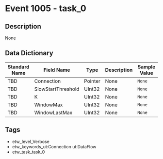 # Event 1005 - task_0

## Description
None

## Data Dictionary
|Standard Name|Field Name|Type|Description|Sample Value|
|---|---|---|---|---|
|TBD|Connection|Pointer|None|`None`|
|TBD|SlowStartThreshold|UInt32|None|`None`|
|TBD|K|UInt32|None|`None`|
|TBD|WindowMax|UInt32|None|`None`|
|TBD|WindowLastMax|UInt32|None|`None`|

## Tags
* etw_level_Verbose
* etw_keywords_ut:Connection ut:DataFlow
* etw_task_task_0
